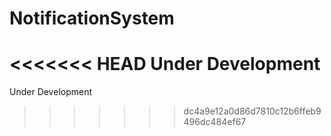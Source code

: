 # NotificationSystem

<<<<<<< HEAD
Under Development
=======
Under Development
>>>>>>> dc4a9e12a0d86d7810c12b6ffeb9496dc484ef67
